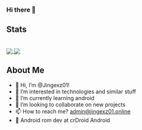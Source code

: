 
### Hi there 👋

## Stats
<br>
<a href="https://github.com/anuraghazra/github-readme-stats">
  <img align="center" src="https://github-readme-stats.vercel.app/api?username=Jingexz01&show_icons=true&theme=highcontrast&line_height=27&hide_rank=false&border_radius=10&line_height=28&hide_border=true&count_private=true&show=reviews,discussions_started,discussions_answered,prs_merged,prs_merged_percentage">
</a>

<a href="https://github.com/anuraghazra/github-readme-stats">
  <img align="center" src="https://github-readme-stats.vercel.app/api/top-langs/?username=Jingexz01&theme=highcontrast&border_radius=15&line_height=28&layout=compact&hide_rank=false&hide_border=true">
</a>

## About Me

- 👋 Hi, I’m @Jingexz01!
- 👀 I’m interested in technologies and similar stuff
- 🌱 I’m currently learning android
- 💞️ I’m looking to collaborate on new projects
- 📫 How to reach me? admin@jingexz01.online
- 📱 Android rom dev at crDroid Android
<!--
- 😄 Pronouns: nah I don't do those kind of things
- ⚡ Fun fact: irl I always look tired and sleepy
- 📱 Android rom dev at crDroid Android :>
-->
